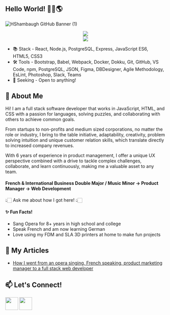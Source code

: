 ## Hello World! 👋🏻🌎
![HShambaugh GitHub Banner (1)](https://github.com/hannahshamb/hannahshamb/assets/90408240/27c10bbf-0569-4806-9d8d-6d220d1dbfc8)

<div align="center">
  <div>
    <img src="https://github-readme-stats-sigma-five.vercel.app/api?username=hannahshamb&hide=stars,contribs&show_icons=true&theme=cobalt"></img>
  </div>
  <div>
    <img src="https://github-readme-stats-sigma-five.vercel.app/api/top-langs/?username=hannahshamb&theme=cobalt&layout=compact"></img>
  </div>
</div>

- 📚 Stack - React, Node.js, PostgreSQL, Express, JavaScript ES6, HTML5, CSS3
- 🛠 Tools - Bootstrap, Babel, Webpack, Docker, Dokku, Git, GitHub, VS Code, npm, PostgreSQL, JSON, Figma, DBDesigner, Agile Methodology, EsLint, Photoshop, Slack, Teams
- 🔎 Seeking - Open to anything! 



## 💬 About Me
Hi! I am a full stack software developer that works in JavaScript, HTML, and CSS with a passion for languages, solving puzzles, and collaborating with others to achieve common goals. 

From startups to non-profits and medium sized corporations, no matter the role or industry, I bring to the table initiative, adaptability, creativity, problem solving intuition and unique customer relation skills, which translate directly to increased company revenues.

With 6 years of experience in product management, I offer a unique UX perspective combined with a drive to tackle complex challenges, collaborate, and learn continuously, making me a valuable asset to any team.

#### French & International Business Double Major / Music Minor → Product Manager → Web Development 
👆🏻 Ask me about how I got here! 👆🏻


#### ✨ Fun Facts!
- Sang Opera for 8+ years in high school and college 
- Speak French and am now learning German 
- Love using my FDM and SLA 3D printers at home to make fun projects

## 📄 My Articles
- [How I went from an opera singing, French speaking, product marketing manager to a full stack web developer](https://www.linkedin.com/pulse/how-i-went-from-opera-singing-french-speaking-product-engelhardt/)

## 📫 Let's Connect!
[<img src="https://user-images.githubusercontent.com/90408240/204418120-5ba6a30c-dd0a-464c-8d60-427bb725377a.svg" width="40" height="40">](https://www.linkedin.com/in/hannahnengel/) [<img src="https://user-images.githubusercontent.com/90408240/204418407-a70b49e4-62ee-4d0c-a50e-c12550e1966a.svg" width="40" height="40">](https://github.com/hannahnengel)
